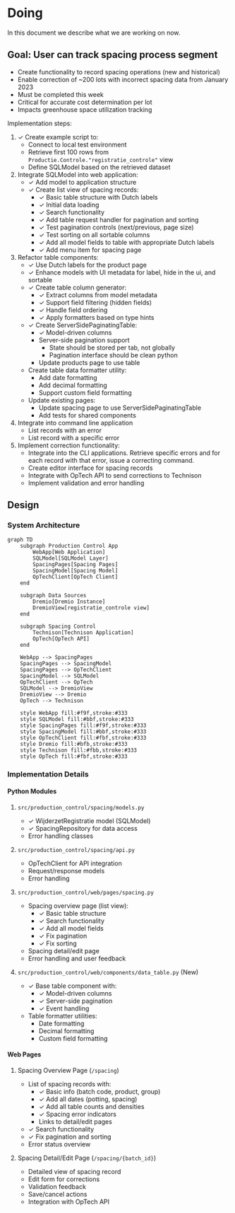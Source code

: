 # Doing

In this document we describe what we are working on now.

## Goal: User can track spacing process segment

- Create functionality to record spacing operations (new and historical)
- Enable correction of ~200 lots with incorrect spacing data from January 2023
- Must be completed this week
- Critical for accurate cost determination per lot
- Impacts greenhouse space utilization tracking

Implementation steps:

1. ✓ Create example script to:
   - Connect to local test environment
   - Retrieve first 100 rows from `Productie.Controle."registratie_controle"` view
   - Define SQLModel based on the retrieved dataset
1. Integrate SQLModel into web application:
   - ✓ Add model to application structure
   - ✓ Create list view of spacing records:
     - ✓ Basic table structure with Dutch labels
     - ✓ Initial data loading
     - ✓ Search functionality
     - ✓ Add table request handler for pagination and sorting
     - ✓ Test pagination controls (next/previous, page size)
     - ✓ Test sorting on all sortable columns
     - ✓ Add all model fields to table with appropriate Dutch labels
     - ✓ Add menu item for spacing page
1. Refactor table components:
   - ✓ Use Dutch labels for the product page
   - ✓ Enhance models with UI metadata for label, hide in the ui, and sortable
   - ✓ Create table column generator:
     - ✓ Extract columns from model metadata
     - ✓ Support field filtering (hidden fields)
     - ✓ Handle field ordering
     - ✓ Apply formatters based on type hints
   - ✓ Create ServerSidePaginatingTable:
     - ✓ Model-driven columns
     - Server-side pagination support
       - State should be stored per tab, not globally
       - Pagination interface should be clean python
     - Update products page to use table
   - Create table data formatter utility:
     - Add date formatting
     - Add decimal formatting
     - Support custom field formatting
   - Update existing pages:
     - Update spacing page to use ServerSidePaginatingTable
     - Add tests for shared components
2. Integrate into command line application
   - List records with an error
   - List record with a specific error
3. Implement correction functionality:
   - Integrate into the CLI applications. Retrieve specific errors and for each record with that error, issue a correcting command.
   - Create editor interface for spacing records
   - Integrate with OpTech API to send corrections to Technison
   - Implement validation and error handling

## Design

### System Architecture

```mermaid
graph TD
    subgraph Production Control App
        WebApp[Web Application]
        SQLModel[SQLModel Layer]
        SpacingPages[Spacing Pages]
        SpacingModel[Spacing Model]
        OpTechClient[OpTech Client]
    end
    
    subgraph Data Sources
        Dremio[Dremio Instance]
        DremioView[registratie_controle view]
    end
    
    subgraph Spacing Control
        Technison[Technison Application]
        OpTech[OpTech API]
    end

    WebApp --> SpacingPages
    SpacingPages --> SpacingModel
    SpacingPages --> OpTechClient
    SpacingModel --> SQLModel
    OpTechClient --> OpTech
    SQLModel --> DremioView
    DremioView --> Dremio
    OpTech --> Technison

    style WebApp fill:#f9f,stroke:#333
    style SQLModel fill:#bbf,stroke:#333
    style SpacingPages fill:#f9f,stroke:#333
    style SpacingModel fill:#bbf,stroke:#333
    style OpTechClient fill:#fbf,stroke:#333
    style Dremio fill:#bfb,stroke:#333
    style Technison fill:#fbb,stroke:#333
    style OpTech fill:#fbf,stroke:#333
```

### Implementation Details

#### Python Modules

1. `src/production_control/spacing/models.py`
   - ✓ WijderzetRegistratie model (SQLModel)
   - ✓ SpacingRepository for data access
   - Error handling classes

2. `src/production_control/spacing/api.py`
   - OpTechClient for API integration
   - Request/response models
   - Error handling

3. `src/production_control/web/pages/spacing.py`
   - Spacing overview page (list view):
     - ✓ Basic table structure
     - ✓ Search functionality
     - ✓ Add all model fields
     - ✓ Fix pagination
     - ✓ Fix sorting
   - Spacing detail/edit page
   - Error handling and user feedback

4. `src/production_control/web/components/data_table.py` (New)
   - ✓ Base table component with:
     - ✓ Model-driven columns
     - ✓ Server-side pagination
     - ✓ Event handling
   - Table formatter utilities:
     - Date formatting
     - Decimal formatting
     - Custom field formatting

#### Web Pages

1. Spacing Overview Page (`/spacing`)
   - List of spacing records with:
     - ✓ Basic info (batch code, product, group)
     - ✓ Add all dates (potting, spacing)
     - ✓ Add all table counts and densities
     - ✓ Spacing error indicators
     - Links to detail/edit pages
   - ✓ Search functionality
   - ✓ Fix pagination and sorting
   - Error status overview

2. Spacing Detail/Edit Page (`/spacing/{batch_id}`)
   - Detailed view of spacing record
   - Edit form for corrections
   - Validation feedback
   - Save/cancel actions
   - Integration with OpTech API
